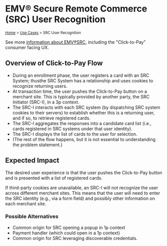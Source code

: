 # EMV&reg; Secure Remote Commerce (SRC) User Recognition
<sup>[Home][home] > [Use Cases][use-cases] > SRC User Recognition</sup>

See more [information about EMV&reg;SRC](https://www.emvco.com/emv-technologies/src/), including the "Click-to-Pay" consumer facing UX.

## Overview of Click-to-Pay Flow

* During an enrollment phase, the user registers a card with an SRC System; thusthe SRC System has a relationship and uses cookies to recognize returning users.
* At transaction time, the user pushes the Click-to-Pay button on a merchant site. This is typically provided by another party, the SRC Initiator (SRC-I), in a 3p context.
* The SRC-I interacts with each SRC system (by dispatching SRC system cookies to their servers) to establish whether this is a returning user, and if so, to retrieve registered cards.
* The SRC-I aggregates the responses into a candidate card list (i.e., cards registered in SRC systems under that user identity).
* The SRC-I displays the list of cards to the user for selection.
* (The rest of the flow happens, but it is not essential to understanding the problem statement.)

## Expected Impact

The desired user experience is that the user pushes the Click-to-Pay button and is presented with a list of registered cards.

If third-party cookies are unavailable, an SRC-I will not recognize the user across different merchant sites. This means that the user will need to enter the SRC identity (e.g., via a form field) and possibly other information on each merchant site.

### Possible Alternatives

* Common origin for SRC opening a popup in 1p context
* Payment handler (which could open in a 1p context)
* Common origin for SRC leveraging discoverable credentials.


[home]: ../README.md
[use-cases]: README.md
